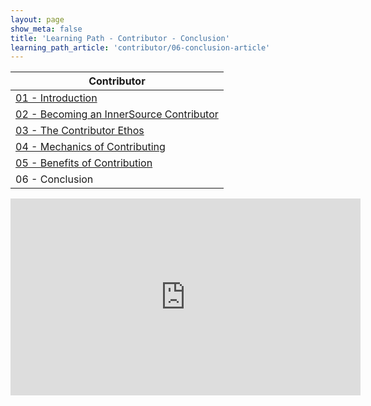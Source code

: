 ```yaml
---
layout: page
show_meta: false
title: 'Learning Path - Contributor - Conclusion'
learning_path_article: 'contributor/06-conclusion-article'
---
```


| Contributor |
| ------- |
| [01 - Introduction](../) |
| [02 - Becoming an InnerSource Contributor](../02) |
| [03 - The Contributor Ethos](../03) |
| [04 - Mechanics of Contributing](../04) |
| [05 - Benefits of Contribution](../05) |
| 06 - Conclusion |

<iframe width="560" height="315" src="https://www.youtube.com/embed/_DimaLMLkyk" frameborder="0" allow="accelerometer; autoplay; encrypted-media; gyroscope; picture-in-picture" allowfullscreen></iframe>
